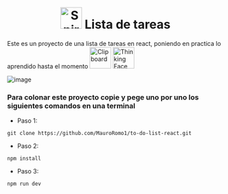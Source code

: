 <h1 align="center">
  <img src="https://raw.githubusercontent.com/Tarikul-Islam-Anik/Animated-Fluent-Emojis/master/Emojis/Objects/Spiral%20Notepad.png" alt="Spiral Notepad" width="50" height="50" />
  Lista de tareas
</h1>

Este es un proyecto de una lista de tareas en react, poniendo en practica lo aprendido hasta el momento
<img src="https://raw.githubusercontent.com/Tarikul-Islam-Anik/Animated-Fluent-Emojis/master/Emojis/Objects/Clipboard.png" alt="Clipboard" width="50" height="50" />
<img src="https://raw.githubusercontent.com/Tarikul-Islam-Anik/Animated-Fluent-Emojis/master/Emojis/Smilies/Thinking%20Face.png" alt="Thinking Face" width="50" height="50" />

![image](https://github.com/MauroRomo1/to-do-list-react/assets/82526247/06c7b262-815f-4402-ad64-6835911d5b7c)



<h3>Para colonar este proyecto copie y pege uno por uno los siguientes comandos en una terminal</h3>

- Paso 1:
```
git clone https://github.com/MauroRomo1/to-do-list-react.git
```

- Paso 2:
```
npm install
```
- Paso 3:
```
npm run dev
```
